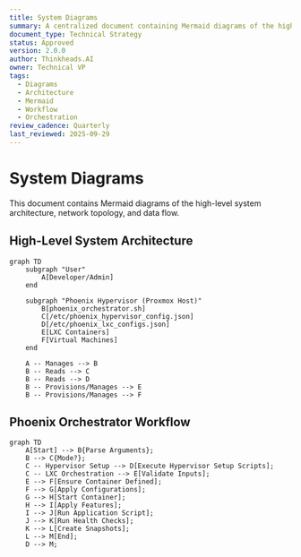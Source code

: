 ```yaml
---
title: System Diagrams
summary: A centralized document containing Mermaid diagrams of the high-level system architecture, network topology, and data flow.
document_type: Technical Strategy
status: Approved
version: 2.0.0
author: Thinkheads.AI
owner: Technical VP
tags:
  - Diagrams
  - Architecture
  - Mermaid
  - Workflow
  - Orchestration
review_cadence: Quarterly
last_reviewed: 2025-09-29
---
```


# System Diagrams

This document contains Mermaid diagrams of the high-level system architecture, network topology, and data flow.

## High-Level System Architecture

```mermaid
graph TD
    subgraph "User"
        A[Developer/Admin]
    end

    subgraph "Phoenix Hypervisor (Proxmox Host)"
        B[phoenix_orchestrator.sh]
        C[/etc/phoenix_hypervisor_config.json]
        D[/etc/phoenix_lxc_configs.json]
        E[LXC Containers]
        F[Virtual Machines]
    end

    A -- Manages --> B
    B -- Reads --> C
    B -- Reads --> D
    B -- Provisions/Manages --> E
    B -- Provisions/Manages --> F
```

## Phoenix Orchestrator Workflow

```mermaid
graph TD
    A[Start] --> B{Parse Arguments};
    B --> C{Mode?};
    C -- Hypervisor Setup --> D[Execute Hypervisor Setup Scripts];
    C -- LXC Orchestration --> E[Validate Inputs];
    E --> F[Ensure Container Defined];
    F --> G[Apply Configurations];
    G --> H[Start Container];
    H --> I[Apply Features];
    I --> J[Run Application Script];
    J --> K[Run Health Checks];
    K --> L[Create Snapshots];
    L --> M[End];
    D --> M;